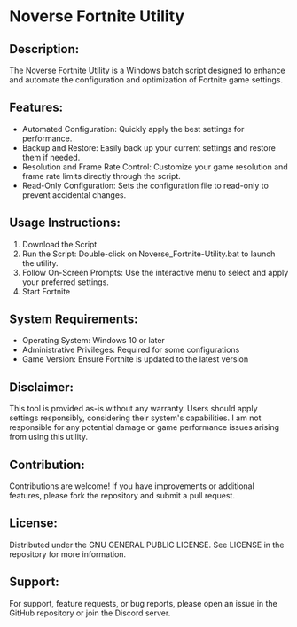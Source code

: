 # Noverse Fortnite Utility

## Description:
The Noverse Fortnite Utility is a Windows batch script designed to enhance and automate the configuration and optimization of Fortnite game settings.

## Features:
- Automated Configuration: Quickly apply the best settings for performance.
- Backup and Restore: Easily back up your current settings and restore them if needed.
- Resolution and Frame Rate Control: Customize your game resolution and frame rate limits directly through the script.
- Read-Only Configuration: Sets the configuration file to read-only to prevent accidental changes.

## Usage Instructions:
1. Download the Script
2. Run the Script: Double-click on Noverse_Fortnite-Utility.bat to launch the utility.
3. Follow On-Screen Prompts: Use the interactive menu to select and apply your preferred settings.
4. Start Fortnite

## System Requirements:
- Operating System: Windows 10 or later
- Administrative Privileges: Required for some configurations
- Game Version: Ensure Fortnite is updated to the latest version

## Disclaimer:

This tool is provided as-is without any warranty. Users should apply settings responsibly, considering their system's capabilities. 
I am not responsible for any potential damage or game performance issues arising from using this utility.

## Contribution:

Contributions are welcome! If you have improvements or additional features, please fork the repository and submit a pull request.

## License:

Distributed under the GNU GENERAL PUBLIC LICENSE. See LICENSE in the repository for more information.

## Support:

For support, feature requests, or bug reports, please open an issue in the GitHub repository or join the Discord server.
